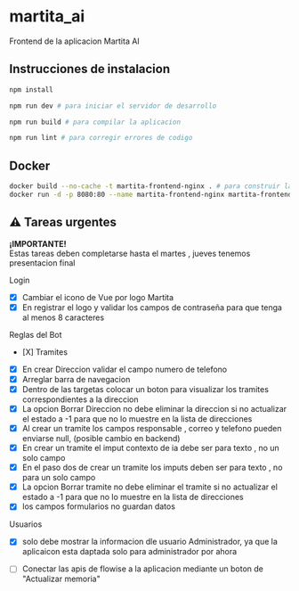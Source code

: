 # martita_ai

Frontend de la aplicacion Martita AI

## Instrucciones de instalacion 

```sh
npm install

npm run dev # para iniciar el servidor de desarrollo

npm run build # para compilar la aplicacion
```


```sh
npm run lint # para corregir errores de codigo
```
## Docker

```sh
docker build --no-cache -t martita-frontend-nginx . # para construir la imagen
docker run -d -p 8080:80 --name martita-frontend-nginx martita-frontend-nginx # para iniciar el contenedor

```
## ⚠️ Tareas urgentes

**¡IMPORTANTE!**  
Estas tareas deben completarse hasta el martes , jueves tenemos presentacion final

Login
- [X] Cambiar el icono de Vue por logo Martita
- [X] En registrar el logo y validar los campos de contraseña para que tenga al menos 8 caracteres

Reglas del Bot
- [X] 
Tramites
- [X] En crear Direccion validar el campo numero de telefono
- [X] Arreglar barra de navegacion
- [X] Dentro de las targetas colocar un boton para visualizar los tramites correspondientes a la direccion 
- [X] La opcion Borrar Direccion no debe eliminar la direccion si no actualizar el estado a -1 para que no lo muestre en la lista de direcciones 
- [X] Al crear un tramite los campos responsable , correo y telefono pueden enviarse null, (posible cambio en backend)
- [X] En crear un tramite el imput contexto de ia debe ser para texto , no un solo campo 
- [X] En el paso dos de crear un tramite los imputs deben ser para texto , no para un solo campo
- [X] La opcion Borrar tramite no debe eliminar el tramite si no actualizar el estado a -1 para que no lo muestre en la lista de direcciones 
- [X] los campos formularios no guardan datos

Usuarios
- [X] solo debe mostrar la informacion dle usuario Administrador, ya que la aplicaicon esta daptada solo para administrador por ahora 

- [ ] Conectar las apis de flowise a la aplicacion mediante un boton de "Actualizar memoria"